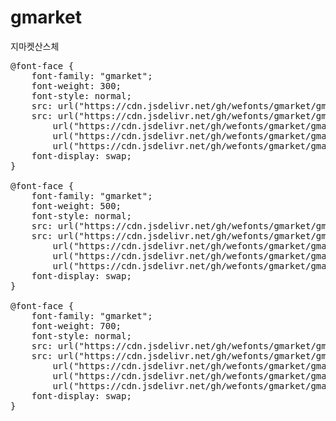 # gmarket 
지마켓산스체

<pre>
@font-face {
    font-family: "gmarket";
    font-weight: 300;
    font-style: normal;
    src: url("https://cdn.jsdelivr.net/gh/wefonts/gmarket/gmarket.eot");
    src: url("https://cdn.jsdelivr.net/gh/wefonts/gmarket/gmarket-Light.eot?#iefix") format("embedded-opentype"),
        url("https://cdn.jsdelivr.net/gh/wefonts/gmarket/gmarket-Light.woff2') format('woff2'),
        url("https://cdn.jsdelivr.net/gh/wefonts/gmarket/gmarket-Light.woff") format("woff"),
        url("https://cdn.jsdelivr.net/gh/wefonts/gmarket/gmarket-Light.ttf") format("truetype");
    font-display: swap;
}

@font-face {
    font-family: "gmarket";
    font-weight: 500;
    font-style: normal;
    src: url("https://cdn.jsdelivr.net/gh/wefonts/gmarket/gmarket-Medium.eot");
    src: url("https://cdn.jsdelivr.net/gh/wefonts/gmarket/gmarket-Medium.eot?#iefix") format("embedded-opentype"),
        url("https://cdn.jsdelivr.net/gh/wefonts/gmarket/gmarket-Medium.woff2") format("woff2"),
        url("https://cdn.jsdelivr.net/gh/wefonts/gmarket/gmarket-Medium.woff") format("woff"),
        url("https://cdn.jsdelivr.net/gh/wefonts/gmarket/gmarket-Medium.ttf") format("truetype");
    font-display: swap;
}

@font-face {
    font-family: "gmarket";
    font-weight: 700;
    font-style: normal;
    src: url("https://cdn.jsdelivr.net/gh/wefonts/gmarket/gmarket-Bold.eot");
    src: url("https://cdn.jsdelivr.net/gh/wefonts/gmarket/gmarket-Bold.eot?#iefix") format("embedded-opentype"),
        url("https://cdn.jsdelivr.net/gh/wefonts/gmarket/gmarket-Bold.woff2") format("woff2"),
        url("https://cdn.jsdelivr.net/gh/wefonts/gmarket/gmarket-Bold.woff") format("woff"),
        url("https://cdn.jsdelivr.net/gh/wefonts/gmarket/gmarket-Bold.ttf") format("truetype");
    font-display: swap;
}
</pre>

